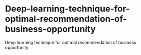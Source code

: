 # Deep-learning-technique-for-optimal-recommendation-of-business-opportunity
Deep learning technique for optimal recommendation of business opportunity
